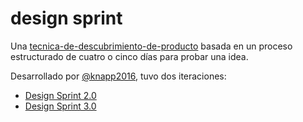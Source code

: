 # design sprint

Una [tecnica-de-descubrimiento-de-producto](tecnica-de-descubrimiento-de-producto.md) basada en un proceso estructurado de cuatro o cinco días para probar una idea.

Desarrollado por [@knapp2016](@knapp2016.md), tuvo dos iteraciones:

* [Design Sprint 2.0](https://youtube.com/playlist?list=PLxk9zj3EDi0X5CgoFckoheIFAx-uT2i7j&si=ZABhIHwXo9aroQ2Y)
* [Design Sprint 3.0](https://youtu.be/oB73HUqFNps?si=L4-_zG4wADLg8HNy)
